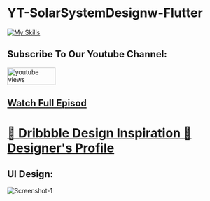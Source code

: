 # YT-SolarSystemDesignw-Flutter

[![My Skills](https://skillicons.dev/icons?i=flutter,dart,vscode)](https://skillicons.dev)

## Subscribe To Our Youtube Channel:
<a href="https://www.youtube.com/channel/UC4ApVhMrdGexO2KOWxZDOTw">
 <img width="110" height="40"  alt="youtube views" src="https://custom-icon-badges.demolab.com/badge/Youtube-red.svg?logo=youtube&logoSource=feather&logoColor=white]"/>
</a>

<h2>
<a href="https://youtu.be/KmymjKUp3lw">
 Watch Full Episod
</a>
</h2>

<h1>
<a href="https://dribbble.com/shots/16423239-Explore-Solar-System-Planets-App" >  🔗 Dribbble Design Inspiration  </a>
<a href="https://dribbble.com/talhacay" >  🔗 Designer's Profile  </a>
</h1>


## UI Design:

<img style='border-radius: 5%;' src="https://cdn.dribbble.com/users/1387357/screenshots/16423239/media/c44fa04a360ab9e94bad9f11c4a5d0a3.png?resize=1000x750&vertical=center" alt="Screenshot-1">

